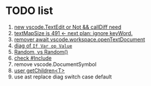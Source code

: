 # TODO list

1. [new vscode.TextEdit or Not && callDiff need](src/provider/Format/FormatProvider.ts)
2. [textMapSize is 491 <- next plan: ignore keyWord.](src/tools/DeepAnalysis/getUnknownTextMap.ts)
3. [remover await vscode.workspace.openTextDocument](src/provider/CompletionItem/classThis/getWmThis.ts)
4. [diag of `If Var op Value`](https://www.autohotkey.com/docs/Language.htm#if-statement)
5. [Random, vs Random()](syntaxes/ahk.tmLanguage.json)
6. [check #Include](https://www.autohotkey.com/docs/Functions.htm#lib)
7. remove vscode.DocumentSymbol
8. [user getChildren\<T\>](src/core/getChildren.ts)
9. use ast replace diag switch case default

